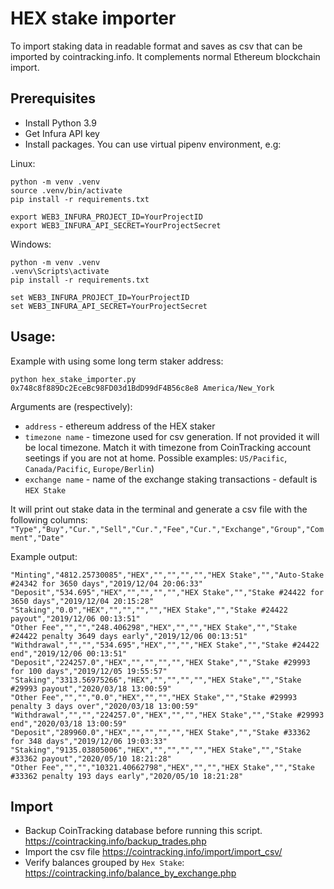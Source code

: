# HEX stake importer
To import staking data in readable format and saves as csv that can be imported by cointracking.info. It complements normal Ethereum blockchain import.


## Prerequisites

- Install Python 3.9
- Get Infura API key
- Install packages. You can use virtual pipenv environment, e.g:

Linux:
```
python -m venv .venv 
source .venv/bin/activate
pip install -r requirements.txt

export WEB3_INFURA_PROJECT_ID=YourProjectID
export WEB3_INFURA_API_SECRET=YourProjectSecret
```
Windows:
```
python -m venv .venv 
.venv\Scripts\activate
pip install -r requirements.txt

set WEB3_INFURA_PROJECT_ID=YourProjectID
set WEB3_INFURA_API_SECRET=YourProjectSecret
```

## Usage:
Example with using some long term staker address:
```
python hex_stake_importer.py 0x748c8f889Dc2EceBc98FD03d1BdD99dF4B56c8e8 America/New_York
```
Arguments are (respectively):
- `address` - ethereum address of the HEX staker
- `timezone name` - timezone used for csv generation. If not provided it will be local timezone. Match it with timezone from CoinTracking account seetings if you are not at home. Possible examples: `US/Pacific`, `Canada/Pacific`, `Europe/Berlin`)
- `exchange name` - name of the exchange staking transactions - default is `HEX Stake`

It will print out stake data in the terminal and generate a csv file with the following columns:
```"Type","Buy","Cur.","Sell","Cur.","Fee","Cur.","Exchange","Group","Comment","Date"```

Example output:
```
"Minting","4812.25730085","HEX","","","","","HEX Stake","","Auto-Stake #24342 for 3650 days","2019/12/04 20:06:33"
"Deposit","534.695","HEX","","","","","HEX Stake","","Stake #24422 for 3650 days","2019/12/04 20:15:28"
"Staking","0.0","HEX","","","","","HEX Stake","","Stake #24422 payout","2019/12/06 00:13:51"
"Other Fee","","","248.406298","HEX","","","HEX Stake","","Stake #24422 penalty 3649 days early","2019/12/06 00:13:51"
"Withdrawal","","","534.695","HEX","","","HEX Stake","","Stake #24422 end","2019/12/06 00:13:51"
"Deposit","224257.0","HEX","","","","","HEX Stake","","Stake #29993 for 100 days","2019/12/05 19:55:57"
"Staking","3313.56975266","HEX","","","","","HEX Stake","","Stake #29993 payout","2020/03/18 13:00:59"
"Other Fee","","","0.0","HEX","","","HEX Stake","","Stake #29993 penalty 3 days over","2020/03/18 13:00:59"
"Withdrawal","","","224257.0","HEX","","","HEX Stake","","Stake #29993 end","2020/03/18 13:00:59"
"Deposit","289960.0","HEX","","","","","HEX Stake","","Stake #33362 for 348 days","2019/12/06 19:03:33"
"Staking","9135.03805006","HEX","","","","","HEX Stake","","Stake #33362 payout","2020/05/10 18:21:28"
"Other Fee","","","10321.40662798","HEX","","","HEX Stake","","Stake #33362 penalty 193 days early","2020/05/10 18:21:28"
```

## Import
- Backup CoinTracking database before running this script. https://cointracking.info/backup_trades.php
- Import the csv file https://cointracking.info/import/import_csv/
- Verify balances grouped by `Hex Stake`: https://cointracking.info/balance_by_exchange.php